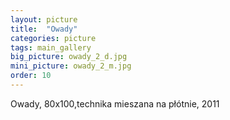 ```yaml
---
layout: picture
title:  "Owady"
categories: picture
tags: main_gallery
big_picture: owady_2_d.jpg
mini_picture: owady_2_m.jpg
order: 10
---
```

Owady, 80x100,technika mieszana na płótnie, 2011

